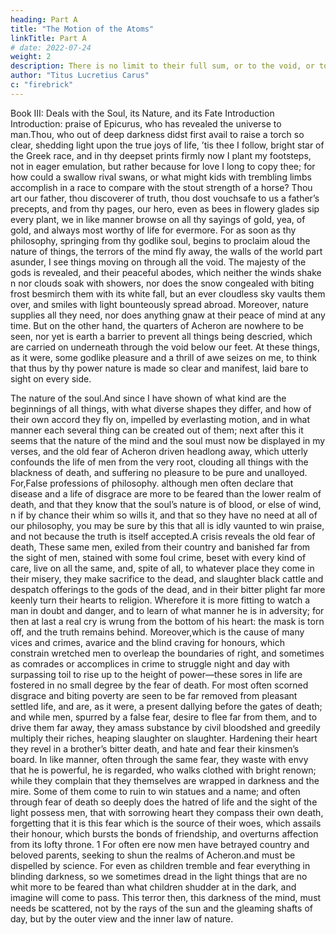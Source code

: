 ```yaml
---
heading: Part A
title: "The Motion of the Atoms"
linkTitle: Part A
# date: 2022-07-24
weight: 2
description: There is no limit to their full sum, or to the void, or to the space in which all things are carried on
author: "Titus Lucretius Carus"
c: "firebrick"
---
```



Book III: Deals with the Soul, its Nature, and its Fate
Introduction
Introduction: praise of Epicurus, who has revealed the universe to man.Thou, who out of deep darkness didst first avail to raise a torch so clear, shedding light upon the true joys of life, ’tis thee I follow, bright star of the Greek race, and in thy deepset prints firmly now I plant my footsteps, not in eager emulation, but rather because for love I long to copy thee; for how could a swallow rival swans, or what might kids with trembling limbs accomplish in a race to compare with the stout strength of a horse? Thou art our father, thou discoverer of truth, thou dost vouchsafe to us a father’s precepts, and from thy pages, our hero, even as bees in flowery glades sip every plant, we in like manner browse on all thy sayings of gold, yea, of gold, and always most worthy of life for evermore. For as soon as thy philosophy, springing from thy godlike soul, begins to proclaim aloud the nature of things, the terrors of the mind fly away, the walls of the world part asunder, I see things moving on through all the void. The majesty of the gods is revealed, and their peaceful abodes, which neither the winds shake
n
 nor clouds soak with showers, nor does the snow congealed with biting frost besmirch them with its white fall, but an ever cloudless sky vaults them over, and smiles with light bounteously spread abroad. Moreover, nature supplies all they need, nor does anything gnaw at their peace of mind at any time. But on the other hand, the quarters of Acheron are nowhere to be seen, nor yet is earth a barrier to prevent all things being descried, which are carried on underneath through the void below our feet. At these things, as it were, some godlike pleasure and a thrill of awe seizes on me, to think that thus by thy power nature is made so clear and manifest, laid bare to sight on every side.

The nature of the soul.And since I have shown of what kind are the beginnings of all things, with what diverse shapes they differ, and how of their own accord they fly on, impelled by everlasting motion, and in what manner each several thing can be created out of them; next after this it seems that the nature of the mind and the soul must now be displayed in my verses, and the old fear of Acheron driven headlong away, which utterly confounds the life of men from the very root, clouding all things with the blackness of death, and suffering no pleasure to be pure and unalloyed. For,False professions of philosophy. although men often declare that disease and a life of disgrace are more to be feared than the lower realm of death, and that they know that the soul’s nature is of blood, or else of wind,
n
 if by chance their whim so wills it, and that so they have no need at all of our philosophy, you may be sure by this that all is idly vaunted to win praise, and not because the truth is itself accepted.A crisis reveals the old fear of death, These same men, exiled from their country and banished far from the sight of men, stained with some foul crime, beset with every kind of care, live on all the same, and, spite of all, to whatever place they come in their misery, they make sacrifice to the dead, and slaughter black cattle and despatch offerings to the gods of the dead, and in their bitter plight far more keenly turn their hearts to religion. Wherefore it is more fitting to watch a man in doubt and danger, and to learn of what manner he is in adversity; for then at last a real cry is wrung from the bottom of his heart: the mask is torn off, and the truth remains behind. Moreover,which is the cause of many vices and crimes, avarice and the blind craving for honours, which constrain wretched men to overleap the boundaries of right, and sometimes as comrades or accomplices in crime to struggle night and day with surpassing toil to rise up to the height of power—these sores in life are fostered in no small degree by the fear of death. For most often scorned disgrace and biting poverty are seen to be far removed from pleasant settled life, and are, as it were, a present dallying before the gates of death; and while men, spurred by a false fear, desire to flee far from them, and to drive them far away, they amass substance by civil bloodshed and greedily multiply their riches, heaping slaughter on slaughter. Hardening their heart they revel in a brother’s bitter death, and hate and fear their kinsmen’s board. In like manner, often through the same fear, they waste with envy that he is powerful, he is regarded, who walks clothed with bright renown; while they complain that they themselves are wrapped in darkness and the mire. Some of them come to ruin to win statues and a name; and often through fear of death so deeply does the hatred of life and the sight of the light possess men, that with sorrowing heart they compass their own death, forgetting that it is this fear which is the source of their woes, which assails their honour, which bursts the bonds of friendship, and overturns affection from its lofty throne.
1
 For often ere now men have betrayed country and beloved parents, seeking to shun the realms of Acheron.and must be dispelled by science. For even as children tremble and fear everything in blinding darkness, so we sometimes dread in the light things that are no whit more to be feared than what children shudder at in the dark, and imagine will come to pass. This terror then, this darkness of the mind, must needs be scattered, not by the rays of the sun and the gleaming shafts of day, but by the outer view and the inner law of nature.

